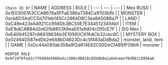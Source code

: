 ``` Chain ID 97 ```
| NAME | ADDRESS | ROLE |
| --- | --- | --- |
| Mex BUSD | 0x1E03067A3CCAB676a5FFaE386a7394Ca1f103bfb |
| MONSTER | 0xcb6D3AdCC5d701eb145Cc2864D8C3ea8A0088a7f |
| LAND | 0xC49e423eA4921Cc956Db3BC50E7E344512349Ab1 |
| ITEM | 0xE1bACAB84d2e62fb8857A9eaE61a9d04cDf5cE7F |
| SIG Mex | 0xE40845297c6693863Ab3E10560C97AACb32cbc6C |
| MYSTERY BOX | 0x02464D587edDb2e6A8bD4823Dc4c5f483aDdBda2 | monster, land, item |
| GAME | 0xDc44a093ab358a9f2d614E82C92DeCfAB5fF09b9 | monster |


``` MINTER ROLE ```
``` 0x9f2df0fed2c77648de5860a4cc508cd0818c85b8b8a1ab4ceeef8d981c8956a6 ```